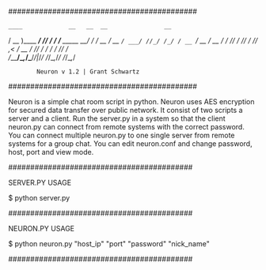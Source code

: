 ###########################################

    ____             __   __  __                __
   / __ )____ ______/ /__/ / / /___ _____  ____/ /
  / __  / __ `/ ___/ //_/ /_/ / __ `/ __ \/ __  / 
 / /_/ / /_/ / /__/ ,< / __  / /_/ / / / / /_/ /  
/_____/\__,_/\___/_/|_/_/ /_/\__,_/_/ /_/\__,_/   
                                                  
			Neuron v 1.2 | Grant Schwartz


###########################################

Neuron is a simple chat room script in python. Neuron uses AES encryption for secured data transfer over public network. It consist of two scripts a server and a client. Run the server.py in a system so that the client neuron.py can connect from remote systems with the correct password. You can connect multiple neuron.py to one single server from remote systems for a group chat. You can edit neuron.conf and change password, host, port and view mode.

##########################################

SERVER.PY USAGE

 $ python server.py

##########################################

NEURON.PY USAGE

 $ python neuron.py "host_ip" "port" "password" "nick_name"

##########################################

